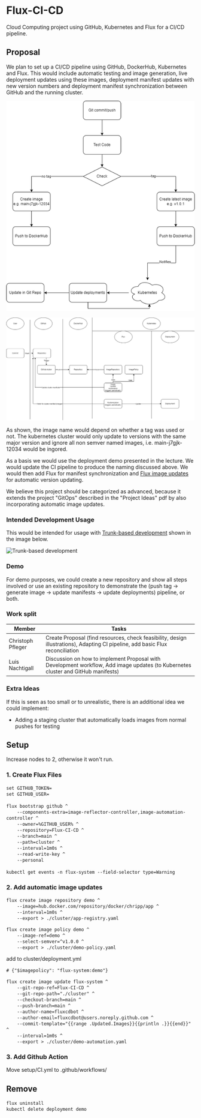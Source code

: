 # Flux-CI-CD
Cloud Computing project using GitHub, Kubernetes and Flux for a CI/CD pipeline.

## Proposal

We plan to set up a CI/CD pipeline using GitHub, DockerHub, Kubernetes and Flux. This would include automatic testing and image generation, live deployment updates using these images, deployment manifest updates with new version numbers and deployment manifest synchronization between GitHub and the running cluster.

![Flow Diagram](assets/project_diagram-1.png)

![Actor Diagram](assets/project_diagram-2.png)

As shown, the image name would depend on whether a tag was used or not. The kubernetes cluster would only update to versions with the same major version and ignore all non semver named images, i.e. main-j7gjk-12034 would be ingored.

As a basis we would use the deployment demo presented in the lecture. We would update the CI pipeline to produce the naming discussed above. We would then add Flux for manifest synchronization and [Flux image updates](https://fluxcd.io/flux/guides/image-update/) for automatic version updating.

We believe this project should be categorized as advanced, because it extends the project "GitOps" described in the "Project Ideas" pdf by also incorporating automatic image updates.

### Intended Development Usage

This would be intended for usage with [Trunk-based development](https://cloud.google.com/architecture/devops/devops-tech-trunk-based-development) shown in the image below.

![Trunk-based development](https://cloud.google.com/static/architecture/devops/images/devops-tech-trunk-based-development-typical-trunk-timeline.svg)

### Demo

For demo purposes, we could create a new repository and show all steps involved or use an existing repository to demonstrate the (push tag -> generate image -> update manifests -> update deployments) pipeline, or both.

### Work split

| Member      | Tasks |
| ----------- | ----------- |
| Christoph Pfleger | Create Proposal (find resources, check feasibility, design illustrations), Adapting CI pipeline, add basic Flux reconciliation |
| Luis Nachtigall | Discussion on how to implement Proposal with Development workflow, Add image updates (to Kubernetes cluster and GitHub manifests) |

### Extra Ideas

If this is seen as too small or to unrealistic, there is an additional idea we could implement:
- Adding a staging cluster that automatically loads images from normal pushes for testing

## Setup

Increase nodes to 2, otherwise it won't run.

### 1. Create Flux Files

```
set GITHUB_TOKEN=
set GITHUB_USER=

flux bootstrap github ^
    --components-extra=image-reflector-controller,image-automation-controller ^
    --owner=%GITHUB_USER% ^
    --repository=Flux-CI-CD ^
    --branch=main ^
    --path=cluster ^
    --interval=1m0s ^
    --read-write-key ^
    --personal

kubectl get events -n flux-system --field-selector type=Warning
```

### 2. Add automatic image updates

```
flux create image repository demo ^
    --image=hub.docker.com/repository/docker/chripp/app ^
    --interval=1m0s ^
    --export > ./cluster/app-registry.yaml
```


```
flux create image policy demo ^
    --image-ref=demo ^
    --select-semver=^v1.0.0 ^
    --export > ./cluster/demo-policy.yaml
```

add to cluster/deployment.yml
```
# {"$imagepolicy": "flux-system:demo"}
```

```
flux create image update flux-system ^
    --git-repo-ref=Flux-CI-CD ^
    --git-repo-path="./cluster" ^
    --checkout-branch=main ^
    --push-branch=main ^
    --author-name=fluxcdbot ^
    --author-email=fluxcdbot@users.noreply.github.com ^
    --commit-template="{{range .Updated.Images}}{{println .}}{{end}}" ^
    --interval=1m0s ^
    --export > ./cluster/demo-automation.yaml
```

### 3. Add Github Action

Move setup/CI.yml to .github/workflows/


## Remove

```
flux uninstall
kubectl delete deployment demo
```
